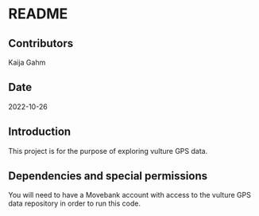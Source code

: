 # README

## Contributors

Kaija Gahm

## Date

2022-10-26

## Introduction

This project is for the purpose of exploring vulture GPS data.

## Dependencies and special permissions

You will need to have a Movebank account with access to the vulture GPS data repository in order to run this code.
